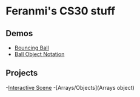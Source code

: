 # Feranmi's CS30 stuff

## Demos
- [Bouncing Ball](01-ball)
- [Ball Object Notation](02-ball-object)

## Projects
-[Interactive Scene](Whirlpool)
-[Arrays/Objects](Arrays object)
